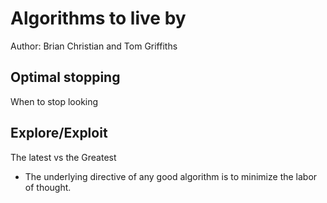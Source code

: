 # Algorithms to live by
Author: Brian Christian and Tom Griffiths

## Optimal stopping
When to stop looking

## Explore/Exploit
The latest vs the Greatest

- The underlying directive of any good algorithm is to minimize the labor of thought.
